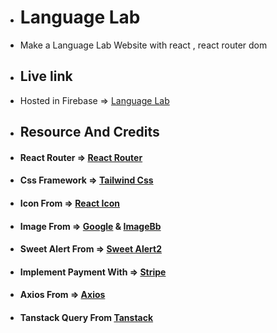 * # Language Lab
* Make a Language Lab  Website with react , react router dom

* ## Live link
* Hosted in Firebase => [Language Lab](https://language-lab-cd89d.web.app/)


* ## Resource And Credits

* #### React Router => [React Router](https://reactrouter.com/en/main)

* #### Css Framework => [Tailwind Css](https://tailwindcss.com/docs/installation)

* #### Icon From => [React Icon](https://react-icons.github.io/react-icons/)

* #### Image From => [Google](https://www.google.com/) & [ImageBb](https://imgbb.com/)

* #### Sweet Alert From => [Sweet Alert2](https://sweetalert2.github.io/)

* #### Implement Payment  With => [Stripe](https://stripe.com/)

* #### Axios From => [Axios](https://axios-http.com/docs/intro)

* #### Tanstack Query From [Tanstack](https://tanstack.com/query/latest)